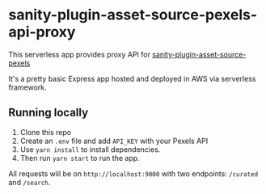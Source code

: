 # sanity-plugin-asset-source-pexels-api-proxy

This serverless app provides proxy API for [sanity-plugin-asset-source-pexels](https://github.com/dorelljames/sanity-plugin-asset-source-pexels)

It's a pretty basic Express app hosted and deployed in AWS via serverless framework.

## Running locally

1. Clone this repo
2. Create an `.env` file and add `API_KEY` with your Pexels API
3. Use `yarn install` to install dependencies.
4. Then run `yarn start` to run the app.

All requests will be on `http://localhost:9000` with two endpoints: `/curated` and `/search`.
